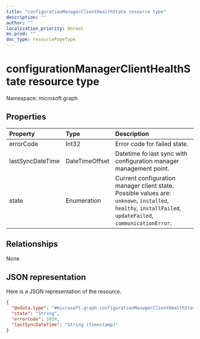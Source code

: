 ```yaml
---
title: "configurationManagerClientHealthState resource type"
description: ""
author: ""
localization_priority: Normal
ms.prod: ""
doc_type: resourcePageType
---
```


# configurationManagerClientHealthState resource type


Namespace: microsoft.graph



## Properties
|Property|Type|Description|
|:---|:---|:---|
|errorCode|Int32|Error code for failed state.|
|lastSyncDateTime|DateTimeOffset|Datetime fo last sync with configuration manager management point.|
|state|Enumeration|Current configuration manager client state. Possible values are: `unknown`, `installed`, `healthy`, `installFailed`, `updateFailed`, `communicationError`.|

## Relationships
None

## JSON representation
Here is a JSON representation of the resource.
<!-- {
  "blockType": "resource",
  "@odata.type": "microsoft.graph.configurationManagerClientHealthState"
}
-->
``` json
{
  "@odata.type": "#microsoft.graph.configurationManagerClientHealthState",
  "state": "String",
  "errorCode": 1024,
  "lastSyncDateTime": "String (timestamp)"
}
```

